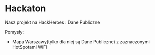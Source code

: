 # Hackaton
Nasz projekt na HackHeroes : Dane Publiczne

Pomysły:
- Mapa Warszawy(tylko dla niej są Dane Publiczne) z zaznaczonymi HotSpotami WiFi